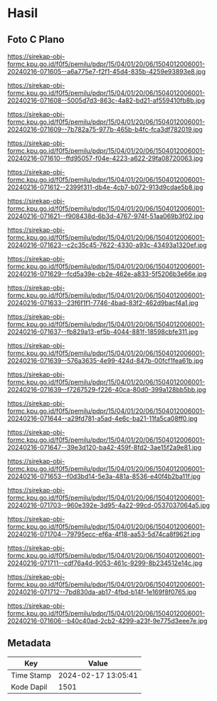 # Hasil

## Foto C Plano

https://sirekap-obj-formc.kpu.go.id/f0f5/pemilu/pdpr/15/04/01/20/06/1504012006001-20240216-071605--a6a775e7-f2f1-45d4-835b-4259e93893e8.jpg

https://sirekap-obj-formc.kpu.go.id/f0f5/pemilu/pdpr/15/04/01/20/06/1504012006001-20240216-071608--5005d7d3-863c-4a82-bd21-af559410fb8b.jpg

https://sirekap-obj-formc.kpu.go.id/f0f5/pemilu/pdpr/15/04/01/20/06/1504012006001-20240216-071609--7b782a75-977b-465b-b4fc-fca3df782019.jpg

https://sirekap-obj-formc.kpu.go.id/f0f5/pemilu/pdpr/15/04/01/20/06/1504012006001-20240216-071610--ffd95057-f04e-4223-a622-29fa08720063.jpg

https://sirekap-obj-formc.kpu.go.id/f0f5/pemilu/pdpr/15/04/01/20/06/1504012006001-20240216-071612--2399f311-db4e-4cb7-b072-913d9cdae5b8.jpg

https://sirekap-obj-formc.kpu.go.id/f0f5/pemilu/pdpr/15/04/01/20/06/1504012006001-20240216-071621--f908438d-6b3d-4767-974f-51aa069b3f02.jpg

https://sirekap-obj-formc.kpu.go.id/f0f5/pemilu/pdpr/15/04/01/20/06/1504012006001-20240216-071623--c2c35c45-7622-4330-a93c-43493a1320ef.jpg

https://sirekap-obj-formc.kpu.go.id/f0f5/pemilu/pdpr/15/04/01/20/06/1504012006001-20240216-071629--fcd5a39e-cb2e-462e-a833-5f5206b3e66e.jpg

https://sirekap-obj-formc.kpu.go.id/f0f5/pemilu/pdpr/15/04/01/20/06/1504012006001-20240216-071633--23f6f1f1-7746-4bad-83f2-462d9bacf4a1.jpg

https://sirekap-obj-formc.kpu.go.id/f0f5/pemilu/pdpr/15/04/01/20/06/1504012006001-20240216-071637--fb829a13-ef5b-4044-881f-18598cbfe311.jpg

https://sirekap-obj-formc.kpu.go.id/f0f5/pemilu/pdpr/15/04/01/20/06/1504012006001-20240216-071639--576a3635-4e99-424d-847b-00fcf1fea61b.jpg

https://sirekap-obj-formc.kpu.go.id/f0f5/pemilu/pdpr/15/04/01/20/06/1504012006001-20240216-071639--f7267529-f226-40ca-80d0-399a128bb5bb.jpg

https://sirekap-obj-formc.kpu.go.id/f0f5/pemilu/pdpr/15/04/01/20/06/1504012006001-20240216-071644--a29fd781-a5ad-4e6c-ba21-11fa5ca08ff0.jpg

https://sirekap-obj-formc.kpu.go.id/f0f5/pemilu/pdpr/15/04/01/20/06/1504012006001-20240216-071647--39e3d120-ba42-459f-8fd2-3ae15f2a9e81.jpg

https://sirekap-obj-formc.kpu.go.id/f0f5/pemilu/pdpr/15/04/01/20/06/1504012006001-20240216-071653--f0d3bd14-5e3a-481a-8536-e40f4b2ba11f.jpg

https://sirekap-obj-formc.kpu.go.id/f0f5/pemilu/pdpr/15/04/01/20/06/1504012006001-20240216-071703--960e392e-3d95-4a22-99cd-0537037064a5.jpg

https://sirekap-obj-formc.kpu.go.id/f0f5/pemilu/pdpr/15/04/01/20/06/1504012006001-20240216-071704--79795ecc-ef6a-4f18-aa53-5d74ca8f962f.jpg

https://sirekap-obj-formc.kpu.go.id/f0f5/pemilu/pdpr/15/04/01/20/06/1504012006001-20240216-071711--cdf76a4d-9053-461c-9299-8b234512e14c.jpg

https://sirekap-obj-formc.kpu.go.id/f0f5/pemilu/pdpr/15/04/01/20/06/1504012006001-20240216-071712--7bd830da-ab17-4fbd-b14f-1e169f8f0765.jpg

https://sirekap-obj-formc.kpu.go.id/f0f5/pemilu/pdpr/15/04/01/20/06/1504012006001-20240216-071606--b40c40ad-2cb2-4299-a23f-9e775d3eee7e.jpg


## Metadata

| Key        | Value               |
| ---------- | ------------------- |
| Time Stamp | 2024-02-17 13:05:41 |
| Kode Dapil | 1501                |



